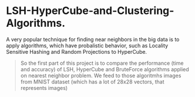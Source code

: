 # LSH-HyperCube-and-Clustering-Algorithms.

A very popular technique for finding near neighbors in the big data is to apply algorithms, which have probalistic behavior, such as Locality Sensitive Hashing and Random Projections to HyperCube. 

> So the first part of this project is to compare the performance (time and accuracy) of LSH, HyperCube and BruteForce algorithms applied on nearest neighbor problem. We feed to those algoritmhs images from MNIST dataset (which has a lot of 28x28 vectors, that represents images) 


